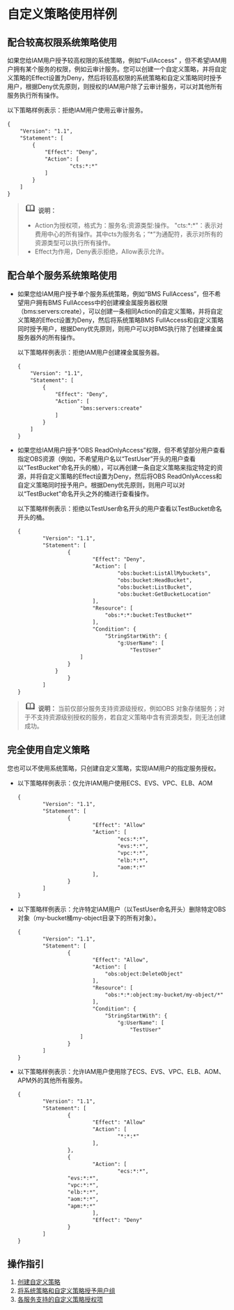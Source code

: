 # 自定义策略使用样例<a name="iam_01_0600"></a>

## 配合较高权限系统策略使用<a name="section15592112412349"></a>

如果您给IAM用户授予较高权限的系统策略，例如“FullAccess”  ，但不希望IAM用户拥有某个服务的权限，例如云审计服务。您可以创建一个自定义策略，并将自定义策略的Effect设置为Deny，然后将较高权限的系统策略和自定义策略同时授予用户，根据Deny优先原则，则授权的IAM用户除了云审计服务，可以对其他所有服务执行所有操作。

以下策略样例表示：拒绝IAM用户使用云审计服务。

```
{
    "Version": "1.1",
    "Statement": [
        {
            "Effect": "Deny",
            "Action": [
                    "cts:*:*"
            ]
        }
    ]
}
```

>![](public_sys-resources/icon-note.gif) **说明：** 
>-   Action为授权项，格式为：服务名:资源类型:操作。
>    "cts:\*:\*"：表示对费用中心的所有操作。其中cts为服务名；“\*”为通配符，表示对所有的资源类型可以执行所有操作。
>-   Effect为作用，Deny表示拒绝，Allow表示允许。

## 配合单个服务系统策略使用<a name="section4909161110351"></a>

-   如果您给IAM用户授予单个服务系统策略，例如“BMS FullAccess”，但不希望用户拥有BMS FullAccess中的创建裸金属服务器权限（bms:servers:create），可以创建一条相同Action的自定义策略，并将自定义策略的Effect设置为Deny，然后将系统策略BMS FullAccess和自定义策略同时授予用户，根据Deny优先原则，则用户可以对BMS执行除了创建裸金属服务器外的所有操作。

    以下策略样例表示：拒绝IAM用户创建裸金属服务器。

    ```
    {
        "Version": "1.1",
        "Statement": [
            {
                "Effect": "Deny",
                "Action": [
                        "bms:servers:create"
                ]
            }
        ]
    }
    ```


-   如果您给IAM用户授予“OBS ReadOnlyAccess”权限，但不希望部分用户查看指定OBS资源（例如，不希望用户名以“TestUser”开头的用户查看以“TestBucket”命名开头的桶），可以再创建一条自定义策略来指定特定的资源，并将自定义策略的Effect设置为Deny，然后将OBS ReadOnlyAccess和自定义策略同时授予用户。根据Deny优先原则，则用户可以对以“TestBucket”命名开头之外的桶进行查看操作。

    以下策略样例表示：拒绝以TestUser命名开头的用户查看以TestBucket命名开头的桶。

    ```
    {
            "Version": "1.1",
            "Statement": [
                    {
                            "Effect": "Deny",
                            "Action": [
                                    "obs:bucket:ListAllMybuckets",
                                    "obs:bucket:HeadBucket",
                                    "obs:bucket:ListBucket",
                                    "obs:bucket:GetBucketLocation"
                            ],
                            "Resource": [
                                "obs:*:*:bucket:TestBucket*"
                            ],
                            "Condition": {
                                "StringStartWith": {
                                    "g:UserName": [
                                        "TestUser"
                        ]
                    }
                }
                    }
            ]
    }
    ```


>![](public_sys-resources/icon-note.gif) **说明：** 
>当前仅部分服务支持资源级授权，例如OBS 对象存储服务；对于不支持资源级别授权的服务，若自定义策略中含有资源类型，则无法创建成功。

## 完全使用自定义策略<a name="section2134539104220"></a>

您也可以不使用系统策略，只创建自定义策略，实现IAM用户的指定服务授权。

-   以下策略样例表示：仅允许IAM用户使用ECS、EVS、VPC、ELB、AOM

    ```
    {
            "Version": "1.1",
            "Statement": [
                    {
                            "Effect": "Allow"
                            "Action": [
                                    "ecs:*:*",
                                    "evs:*:*",
                                    "vpc:*:*",
                                    "elb:*:*"，
                                    "aom:*:*"
                            ],
                    }
            ]
    }
    ```


-   以下策略样例表示：允许特定IAM用户（以TestUser命名开头）删除特定OBS对象（my-bucket桶my-object目录下的所有对象）。

    ```
    {
            "Version": "1.1",
            "Statement": [
                    {
                            "Effect": "Allow",
                            "Action": [
                                "obs:object:DeleteObject"
                            ],
                            "Resource": [
                                "obs:*:*:object:my-bucket/my-object/*"
                            ],
                            "Condition": {
                                "StringStartWith": {
                                    "g:UserName": [
                                        "TestUser"
                        ]
                    }
            ]
    }
    ```

-   以下策略样例表示：允许IAM用户使用除了ECS、EVS、VPC、ELB、AOM、APM外的其他所有服务。

    ```
    {
            "Version": "1.1",
            "Statement": [
                    {
                            "Effect": "Allow"
                            "Action": [
                                    "*:*:*"
                            ],
                    },
                    {
                            "Action": [
                                    "ecs:*:*",
    				"evs:*:*",
    				"vpc:*:*",
    				"elb:*:*", 
    				"aom:*:*", 
    				"apm:*:*"
                            ],
                            "Effect": "Deny"
                    }
            ]
    }
    ```


## 操作指引<a name="section14426032164610"></a>

1.  [创建自定义策略](自定义策略.md)
2.  [将系统策略和自定义策略授予用户组](创建用户组并授权.md)
3.  [各服务支持的自定义策略授权项](https://support.huaweicloud.com/usermanual-permissions/iam_01_0001.html)

